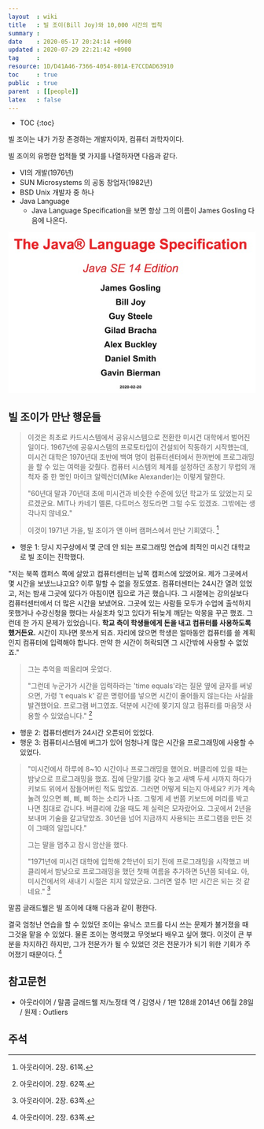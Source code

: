 ```yaml
---
layout  : wiki
title   : 빌 조이(Bill Joy)와 10,000 시간의 법칙
summary : 
date    : 2020-05-17 20:24:14 +0900
updated : 2020-07-29 22:21:42 +0900
tag     : 
resource: 1D/D41A46-7366-4054-801A-E7CCDAD63910
toc     : true
public  : true
parent  : [[people]]
latex   : false
---
```

* TOC
{:toc}

빌 조이는 내가 가장 존경하는 개발자이자, 컴퓨터 과학자이다.

빌 조이의 유명한 업적들 몇 가지를 나열하자면 다음과 같다.

- VI의 개발(1976년)
- SUN Microsystems 의 공동 창업자(1982년)
- BSD Unix 개발자 중 하나
- Java Language
    - Java Language Specification을 보면 항상 그의 이름이 James Gosling 다음에 나온다.

![]( /resource/1D/D41A46-7366-4054-801A-E7CCDAD63910/java-lang.jpg )

## 빌 조이가 만난 행운들

> 이것은 최초로 카드시스템에서 공유시스템으로 전환한 미시건 대학에서 벌어진 일이다.
1967년에 공유시스템의 프로토타입이 건설되어 작동하기 시작했는데, 미시건 대학은 1970년대 초반에 백여 명이 컴퓨터센터에서 한꺼번에 프로그래밍을 할 수 있는 여력을 갖췄다.
컴퓨터 시스템의 체계를 설정하던 초창기 무렵의 개척자 중 한 명인 마이크 알렉산더(Mike Alexander)는 이렇게 말한다.
>
> "60년대 말과 70년대 초에 미시건과 비슷한 수준에 있던 학교가 또 있었는지 모르겠군요.
MIT나 카네기 멜론, 다트머스 정도라면 그럴 수도 있겠죠. 그밖에는 생각나지 않네요."
>
> 이것이 1971년 가을, 빌 조이가 앤 아버 캠퍼스에서 만난 기회였다.
[^malcolm-61]

- 행운 1: 당시 지구상에서 몇 군데 안 되는 프로그래밍 연습에 최적인 미시건 대학교로 빌 조이는 진학했다.

>
"저는 북쪽 캠퍼스 쪽에 살았고 컴퓨터센터는 남쪽 캠퍼스에 있었어요.
제가 그곳에서 몇 시간을 보냈느냐고요? 이루 말할 수 없을 정도였죠.
컴퓨터센터는 24시간 열려 있었고, 저는 밤새 그곳에 있다가 아침이면 집으로 가곤 했습니다.
그 시절에는 강의실보다 컴퓨터센터에서 더 많은 시간을 보냈어요.
그곳에 있는 사람들 모두가 수업에 출석하지 못했거나 수강신청을 했다는 사실조차 잊고 있다가 뒤늦게 깨닫는 악몽을 꾸곤 했죠.
그런데 한 가지 문제가 있었습니다.
**학교 측이 학생들에게 돈을 내고 컴퓨터를 사용하도록 했거든요.**
시간이 지나면 못쓰게 되죠. 자리에 앉으면 학생은 얼마동안 컴퓨터를 쓸 계획인지 컴퓨터에 입력해야 합니다. 만약 한 시간이 허락되면 그 시간밖에 사용할 수 없었죠."
>
> 그는 추억을 떠올리며 웃었다.
>
> "그런데 누군가가 시간을 입력하라는 'time equals'라는 질문 옆에 글자를 써넣으면, 가령 't equals k' 같은 명령어를 넣으면 시간이 줄어들지 않는다는 사실을 발견했어요.
프로그램 버그였죠. 덕분에 시간에 쫒기지 않고 컴퓨터를 마음껏 사용할 수 있었습니다."
[^malcolm-62]

- 행운 2: 컴퓨터센터가 24시간 오픈되어 있었다.
- 행운 3: 컴퓨터시스템에 버그가 있어 엄청나게 많은 시간을 프로그래밍에 사용할 수 있었다.

> "미시건에서 하루에 8~10 시간이나 프로그래밍을 했어요.
버클리에 있을 때는 밤낮으로 프로그래밍을 했죠. 집에 단말기를 갖다 놓고 새벽 두세 시까지 하다가 키보드 위에서 잠들어버린 적도 많았죠.
그러면 어떻게 되는지 아세요?
키가 계속 눌려 있으면 삐, 삐, 삐 하는 소리가 나죠.
그렇게 세 번쯤 키보드에 머리를 박고 나면 침대로 갑니다.
버클리에 갔을 때도 제 실력은 모자랐어요.
그곳에서 2년을 보내며 기술을 갈고닦았죠.
30년을 넘어 지금까지 사용되는 프로그램을 만든 것이 그때의 일입니다."
>
> 그는 말을 멈추고 잠시 암산을 했다.
>
> "1971년에 미시건 대학에 입학해 2학년이 되기 전에 프로그래밍을 시작했고 버클리에서 밤낮으로 프로그래밍을 했던 첫해 여름을 추가하면 5년쯤 되네요. 아, 미시건에서의 새내기 시절은 치지 않았군요. 그러면 얼추 1만 시간은 되는 것 같네요."
[^malcolm-63]

말콤 글래드웰은 빌 조이에 대해 다음과 같이 평한다.

>
결국 엄청난 연습을 할 수 있었던 조이는 유닉스 코드를 다시 쓰는 문제가 불거졌을 때 그것을 맡을 수 있었다.
물론 조이는 명석했고 무엇보다 배우고 싶어 했다.
이것이 큰 부분을 차지하긴 하지만, 그가 전문가가 될 수 있었던 것은 전문가가 되기 위한 기회가 주어졌기 때문이다.
[^malcolm-63]

## 참고문헌

- 아웃라이어 / 말콤 글래드웰 저/노정태 역 / 김영사 / 1판 128쇄 2014년 06월 28일 / 원제 : Outliers

## 주석

[^malcolm-61]: 아웃라이어. 2장. 61쪽.
[^malcolm-62]: 아웃라이어. 2장. 62쪽.
[^malcolm-63]: 아웃라이어. 2장. 63쪽.
